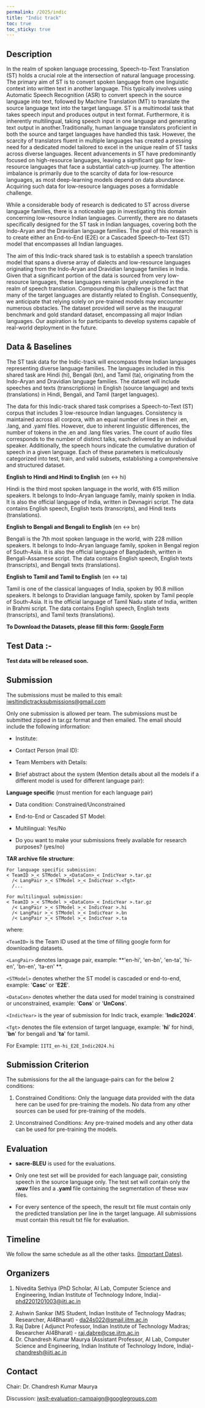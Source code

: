 ```yaml
---
permalink: /2025/indic
title: "Indic track"
toc: true
toc_sticky: true
---
```


<!--
Markdown notes: comments can be formed as in this example;
bulleted lines start with a - ;
if you want to have a line break either put a blank line in between the text or leave two spaces at the end of the line
-->

## Description

In the realm of spoken language processing, Speech-to-Text Translation (ST) holds a crucial role at the intersection of natural language processing. The primary aim of ST is to convert spoken language from one linguistic context into written text in another language. This typically involves using Automatic Speech Recognition (ASR) to convert speech in the source language into text, followed by Machine Translation (MT) to translate the source language text into the target language. ST is a multimodal task that takes speech input and produces output in text format. Furthermore, it is inherently multilingual, taking speech input in one language and generating text output in another.Traditionally, human language translators proficient in both the source and target languages have handled this task. However, the scarcity of translators fluent in multiple languages has created a pressing need for a dedicated model tailored to excel in the unique realm of ST tasks across diverse languages. Recent advancements in ST have predominantly focused on high-resource languages, leaving a significant gap for low-resource languages that face a substantial catch-up journey. The attention imbalance is primarily due to the scarcity of data for low-resource languages, as most deep-learning models depend on data abundance. Acquiring such data for low-resource languages poses a formidable challenge.

While a considerable body of research is dedicated to ST across diverse language families, there is a noticeable gap in investigating this domain concerning low-resource Indian languages. Currently, there are no datasets specifically designed for the ST task in Indian languages, covering both the Indo-Aryan and the Dravidian language families. The goal of this research is to create either an End-to-End (E2E) or a Cascaded Speech-to-Text (ST) model that encompasses all Indian languages.

The aim of this Indic-track shared task is to establish a speech translation model that spans a diverse array of dialects and low-resource languages originating from the Indo-Aryan and Dravidian language families in India. Given that a significant portion of the data is sourced from very low-resource languages, these languages remain largely unexplored in the realm of speech translation. Compounding this challenge is the fact that many of the target languages are distantly related to English. Consequently, we anticipate that relying solely on pre-trained models may encounter numerous obstacles. The dataset provided will serve as the inaugural benchmark and gold standard dataset, encompassing all major Indian languages. Our aspiration is for participants to develop systems capable of real-world deployment in the future.

<!-- Description the task, the languages, and the type of data -->

## Data & Baselines

The ST task data for the Indic-track will encompass three Indian languages representing diverse language families. The languages included in this shared task are Hindi (hi), Bengali (bn), and Tamil (ta), originating from the Indo-Aryan and Dravidian language families. The dataset will include speeches and texts (transcriptions) in English (source language) and texts (translations) in Hindi, Bengali, and Tamil (target languages).

The data for this Indic-track shared task comprises a Speech-to-Text (ST) corpus that includes 3 low-resource Indian languages. Consistency is maintained across all corpora, with an equal number of lines in their .en, .lang, and .yaml files. However, due to inherent linguistic differences, the number of tokens in the .en and .lang files varies. The count of audio files corresponds to the number of distinct talks, each delivered by an individual speaker. Additionally, the speech hours indicate the cumulative duration of speech in a given language. Each of these parameters is meticulously categorized into test, train, and valid subsets, establishing a comprehensive and structured dataset.

<!-- Details description of the data and links to download -->

**English to Hindi and Hindi to English** (en <-> hi) 

Hindi is the third most spoken language in the world, with 615 million speakers. It belongs to Indo-Aryan language family, mainly spoken in India. It is also the official language of India, written in Devnagiri script. The data contains English speech, English texts (transcripts), and Hindi texts (translations).


**English to Bengali and Bengali to English** (en <-> bn) 

Bengali is the 7th most spoken language in the world, with 228 million speakers. It belongs to Indo-Aryan language family, spoken in Bengal region of South-Asia. It is also the official language of Bangladesh, written in Bengali-Assamese script. The data contains English speech, English texts (transcripts), and Bengali texts (translations). 


**English to Tamil and Tamil to English** (en <-> ta)  

Tamil is one of the classical languages of India, spoken by 90.8 million speakers. It belongs to Dravidian language family, spoken by Tamil people of South-Asia. It is the official language of Tamil Nadu state of India, written in Brahmi script. The data contains English speech, English texts (transcripts), and Tamil texts (translations). 

**To Download the Datasets, please fill this form: [Google Form](https://forms.gle/BtfCXycGFjgTef8g9)**

## Test Data :-

**Test data will be released soon.**

<!-- ## Baselines -->
<!-- Links to the baselines to be used (descriptions, publications and/or links to models, code) -->



## Submission

<!-- Description of expected submission format and submission instructions -->
The submissions must be mailed to this email: <iwsltindictracksubmissions@gmail.com>

Only one submission is allowed per team. The submissions must be submitted zipped in tar.gz format and then emailed. The email should include the following information:

- Institute:

- Contact Person (mail ID):

- Team Members with Details:

- Brief abstract about the system (Mention details about all the models if a different model is used for different language pair): 

**Language specific** (must mention for each language pair)

- Data condition: Constrained/Unconstrained

- End-to-End or Cascaded ST Model:

- Multilingual: Yes/No

- Do you want to make your submissions freely available for research purposes? (yes/no)


 
**TAR archive file structure**: 

```
For language specific submission:
< TeamID >_< STModel >_<DataCon>_< IndicYear >.tar.gz  
  /< LangPair >_< STModel >_< IndicYear >.<Tgt>
  /...

For multilingual submission:
< TeamID >_< STModel >_<DataCon>_< IndicYear >.tar.gz  
  /< LangPair >_< STModel >_< IndicYear >.hi
  /< LangPair >_< STModel >_< IndicYear >.bn
  /< LangPair >_< STModel >_< IndicYear >.ta
```
where:

`<TeamID>` is the Team ID used at the time of filling google form for downloading datasets.

`<LangPair>` denotes language pair, example: **'en-hi', 'en-bn', 'en-ta', 'hi-en', 'bn-en', 'ta-en' **.

`<STModel>` denotes whether the ST model is cascaded or end-to-end, example: '**Casc**' or '**E2E**'.

`<DataCon>` denotes whether the data used for model training is constrained or unconstrained, example: '**Cons**' or '**UnCons**'. 

`<IndicYear>` is the year of submission for Indic track, example: '**Indic2024**'.

`<Tgt>` denotes the file extension of target language, example: '**hi**' for hindi, '**bn**' for bengali and '**ta**' for tamil.

For Example: `IITI_en-hi_E2E_Indic2024.hi`

## Submission Criterion
<!-- Description of constraints for contestants to follow -->
The submissions for the all the language-pairs can for the below 2 conditions:

1. Constrained Conditions: Only the language data provided with the data here can be used for pre-training the models. No data from any other sources can be used for pre-training of the models. 

2. Unconstrained Conditions: Any pre-trained models and any other data can be used for pre-training the models.


## Evaluation

<!-- Description of metrics used for evaluation, what the official ranking is based on, links to evaluation scripts -->
- **sacre-BLEU** is used for the evaluations. 

- Only one test set will be provided for each language pair, consisting speech in the source language only. The test set will contain only the **.wav** files and a **.yaml** file containing the segmentation of these wav files.

- For every sentence of the speech, the result txt file must contain only the predicted translation per line in the target language. All submissions must contain this result txt file for evaluation.

## Timeline
We follow the same schedule as all the other tasks. [(Important Dates)](2025/#important-dates).

## Organizers

<!-- List of organizers' names and affiliations -->

1. Nivedita Sethiya (PhD Scholar, AI Lab, Computer Science and Engineering, Indian Institute of Technology Indore, India)- <phd2201201003@iiti.ac.in>
<!-- 2. Balaram Sarkar (MS Research, AI Lab, Computer Science and Engineering, Indian Institute of Technology Indore, India)- <ms2204101006@iiti.ac.in> -->
2. Ashwin Sankar (MS Student, Indian Institute of Technology Madras; Researcher, AI4Bharat) - <da24s022@smail.iitm.ac.in>
3. Raj Dabre ( Adjunct Professor, Indian Institute of Technology Madras; Researcher AI4Bharat) - <raj.dabre@cse.iitm.ac.in>
4. Dr. Chandresh Kumar Maurya (Assistant Professor, AI Lab, Computer Science and Engineering, Indian Institute of Technology Indore, India)- <chandresh@iiti.ac.in>

## Contact

<!-- Add chair(s) and their contact info, as well as standard google group -->
Chair: Dr. Chandresh Kumar Maurya

Discussion: <iwslt-evaluation-campaign@googlegroups.com>

<!-- ## Description

In the realm of spoken language processing, Speech-to-Text Translation (ST) holds a crucial role at the intersection of natural language processing. The primary aim of ST is to convert spoken language from one linguistic context into written text in another language. This typically involves using Automatic Speech Recognition (ASR) to convert speech in the source language into text, followed by Machine Translation (MT) to translate the source language text into the target language. ST is a multimodal task that takes speech input and produces output in text format. Furthermore, it is inherently multilingual, taking speech input in one language and generating text output in another. Traditionally, human language translators proficient in both the source and target languages have handled this task. However, the scarcity of translators fluent in multiple languages has created a pressing need for a dedicated model tailored to excel in the unique realm of ST tasks across diverse languages. Recent advancements in ST have predominantly focused on high-resource languages, leaving a significant gap for low-resource languages that face a substantial catch-up journey. The attention imbalance is primarily due to the scarcity of data for low-resource languages, as most deep-learning models depend on data abundance. Acquiring such data for low-resource languages poses a formidable challenge.

While a considerable body of research is dedicated to ST across diverse language families, there is a noticeable gap in investigating this domain concerning low-resource Indian languages. Currently, there are no datasets specifically designed for the ST task in Indian languages, covering both the Indo-Aryan and the Dravidian language families. The goal of this research is to create either an End-to-End (E2E) or a Cascaded Speech-to-Text (ST) model that encompasses all Indian languages.

The aim of this Indic-track shared task is to establish a speech translation model that spans a diverse array of dialects and low-resource languages originating from the Indo-Aryan and Dravidian language families in India. Given that a significant portion of the data is sourced from very low-resource languages, these languages remain largely unexplored in the realm of speech translation. Compounding this challenge is the fact that many of the target languages are distantly related to English. Consequently, we anticipate that relying solely on pre-trained models may encounter numerous obstacles. The dataset provided will serve as the inaugural benchmark and gold standard dataset, encompassing all major Indian languages. Our aspiration is for participants to develop systems capable of real-world deployment in the future.

<!-- Description the task, the languages, and the type of data -->


<!--  ## Data

Data will be released in January.

<!-- Details description of the data and links to download -->


<!--  ## Baselines

<!-- Links to the baselines to be used (descriptions, publications and/or links to models, code) -->


<!--  ## Submission

<!-- Description of expected submission format and submission instructions -->


<!-- ## Evaluation

<!-- Description of metrics used for evaluation, what the official ranking is based on, links to evaluation scripts -->


<!-- ## Organizers
Chandresh
<!-- List of organizers' names and affiliations -->


<!-- ## Contact
chandresh@iiti.ac.in
<!-- Add chair(s) and their contact info, as well as standard google group -->
<!-- Chair(s):   
Discussion: <iwslt-evaluation-campaign@googlegroups.com> -->
